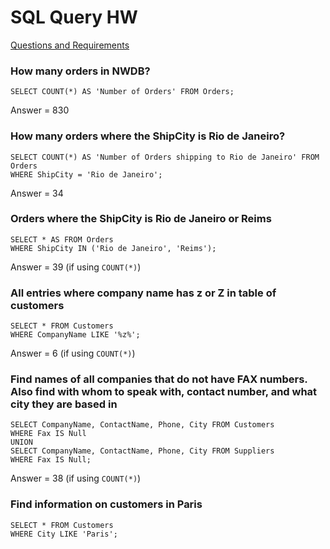# SQL Query HW

[Questions and Requirements](https://github.com/Filipe-p/sql-queries-excercise/blob/master/sql_exercises_homework.md)

### How many orders in NWDB?
```
SELECT COUNT(*) AS 'Number of Orders' FROM Orders;
```
Answer = 830

### How many orders where the ShipCity is Rio de Janeiro?
```
SELECT COUNT(*) AS 'Number of Orders shipping to Rio de Janeiro' FROM Orders
WHERE ShipCity = 'Rio de Janeiro';
```
Answer = 34

### Orders where the ShipCity is Rio de Janeiro or Reims
```
SELECT * AS FROM Orders
WHERE ShipCity IN ('Rio de Janeiro', 'Reims');
```
Answer = 39 (if using ``COUNT(*)``)

### All entries where company name has z or Z in table of customers
```
SELECT * FROM Customers
WHERE CompanyName LIKE '%z%';
```
Answer = 6 (if using ``COUNT(*)``)

### Find names of all companies that do not have FAX numbers. Also find with whom to speak with, contact number, and what city they are based in
```
SELECT CompanyName, ContactName, Phone, City FROM Customers
WHERE Fax IS Null
UNION
SELECT CompanyName, ContactName, Phone, City FROM Suppliers
WHERE Fax IS Null;
```
Answer = 38 (if using ``COUNT(*)``)

### Find information on customers in Paris
```
SELECT * FROM Customers
WHERE City LIKE 'Paris';
```
